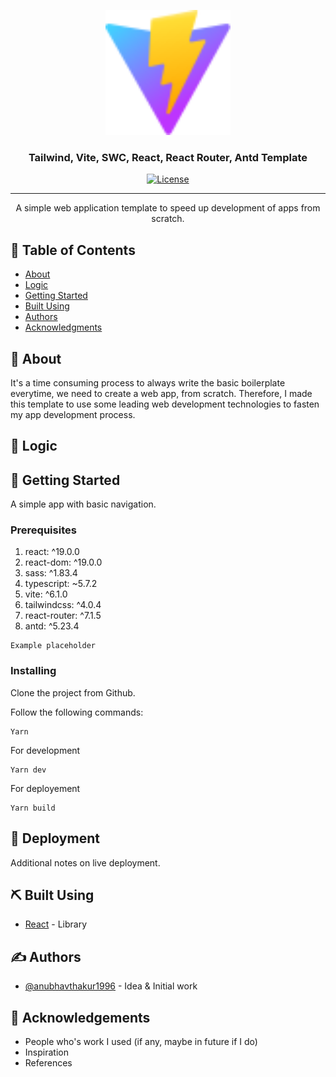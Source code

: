 <p align="center">
  <a href="" rel="noopener">
 <img width=200px height=200px src="public/vite.svg" alt="Project logo"></a>
</p>

<h3 align="center">Tailwind, Vite, SWC, React, React Router, Antd Template</h3>

<div align="center">

[![License](https://img.shields.io/badge/license-MIT-blue.svg)](/LICENSE)

</div>

---

<p align="center"> A simple web application template to speed up development of apps from scratch.
    <br> 
</p>

## 📝 Table of Contents

- [About](#about)
- [Logic](#logic)
- [Getting Started](#getting_started)
- [Built Using](#built_using)
- [Authors](#authors)
- [Acknowledgments](#acknowledgement)

## 🧐 About <a name = "about"></a>

It's a time consuming process to always write the basic boilerplate everytime, we need to create a web app, from scratch. Therefore, I made this template to use some leading web development technologies to fasten my app development process.

## 🧐 Logic <a name = "logic"></a>

## 🏁 Getting Started <a name = "getting_started"></a>

A simple app with basic navigation.

### Prerequisites

1. react: ^19.0.0
2. react-dom: ^19.0.0
3. sass: ^1.83.4
4. typescript: ~5.7.2
5. vite: ^6.1.0
6. tailwindcss: ^4.0.4
7. react-router: ^7.1.5
8. antd: ^5.23.4

```
Example placeholder
```

### Installing

Clone the project from Github.

Follow the following commands:

```
Yarn
```

For development

```
Yarn dev
```

For deployement

```
Yarn build
```

## 🚀 Deployment <a name = "deployment"></a>

Additional notes on live deployment.

## ⛏️ Built Using <a name = "built_using"></a>

- [React](https://www.react.dev/) - Library

## ✍️ Authors <a name = "authors"></a>

- [@anubhavthakur1996](https://github.com/Anubhavthakur1996) - Idea & Initial work

## 🎉 Acknowledgements <a name = "acknowledgement"></a>

- People who's work I used (if any, maybe in future if I do)
- Inspiration
- References
